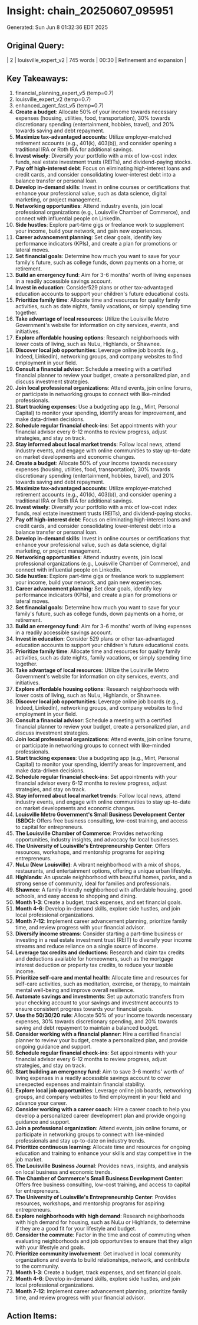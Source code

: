 # Insight: chain_20250607_095951
Generated: Sun Jun  8 01:32:36 EDT 2025

## Original Query:
| 2 | louisville_expert_v2 | 745 words | 00:30 | Refinement and expansion |

## Key Takeaways:
1. financial_planning_expert_v5 (temp=0.7)
2. louisville_expert_v2 (temp=0.7)
3. enhanced_agent_fast_v5 (temp=0.7)
1. **Create a budget**: Allocate 50% of your income towards necessary expenses (housing, utilities, food, transportation), 30% towards discretionary spending (entertainment, hobbies, travel), and 20% towards saving and debt repayment.
2. **Maximize tax-advantaged accounts**: Utilize employer-matched retirement accounts (e.g., 401(k), 403(b)), and consider opening a traditional IRA or Roth IRA for additional savings.
3. **Invest wisely**: Diversify your portfolio with a mix of low-cost index funds, real estate investment trusts (REITs), and dividend-paying stocks.
4. **Pay off high-interest debt**: Focus on eliminating high-interest loans and credit cards, and consider consolidating lower-interest debt into a balance transfer or personal loan.
1. **Develop in-demand skills**: Invest in online courses or certifications that enhance your professional value, such as data science, digital marketing, or project management.
2. **Networking opportunities**: Attend industry events, join local professional organizations (e.g., Louisville Chamber of Commerce), and connect with influential people on LinkedIn.
3. **Side hustles**: Explore part-time gigs or freelance work to supplement your income, build your network, and gain new experiences.
4. **Career advancement planning**: Set clear goals, identify key performance indicators (KPIs), and create a plan for promotions or lateral moves.
1. **Set financial goals**: Determine how much you want to save for your family's future, such as college funds, down payments on a home, or retirement.
2. **Build an emergency fund**: Aim for 3-6 months' worth of living expenses in a readily accessible savings account.
3. **Invest in education**: Consider529 plans or other tax-advantaged education accounts to support your children's future educational costs.
4. **Prioritize family time**: Allocate time and resources for quality family activities, such as date nights, family vacations, or simply spending time together.
1. **Take advantage of local resources**: Utilize the Louisville Metro Government's website for information on city services, events, and initiatives.
2. **Explore affordable housing options**: Research neighborhoods with lower costs of living, such as NuLu, Highlands, or Shawnee.
3. **Discover local job opportunities**: Leverage online job boards (e.g., Indeed, LinkedIn), networking groups, and company websites to find employment in your field.
1. **Consult a financial advisor**: Schedule a meeting with a certified financial planner to review your budget, create a personalized plan, and discuss investment strategies.
2. **Join local professional organizations**: Attend events, join online forums, or participate in networking groups to connect with like-minded professionals.
3. **Start tracking expenses**: Use a budgeting app (e.g., Mint, Personal Capital) to monitor your spending, identify areas for improvement, and make data-driven decisions.
1. **Schedule regular financial check-ins**: Set appointments with your financial advisor every 6-12 months to review progress, adjust strategies, and stay on track.
2. **Stay informed about local market trends**: Follow local news, attend industry events, and engage with online communities to stay up-to-date on market developments and economic changes.
1. **Create a budget**: Allocate 50% of your income towards necessary expenses (housing, utilities, food, transportation), 30% towards discretionary spending (entertainment, hobbies, travel), and 20% towards saving and debt repayment.
2. **Maximize tax-advantaged accounts**: Utilize employer-matched retirement accounts (e.g., 401(k), 403(b)), and consider opening a traditional IRA or Roth IRA for additional savings.
3. **Invest wisely**: Diversify your portfolio with a mix of low-cost index funds, real estate investment trusts (REITs), and dividend-paying stocks.
4. **Pay off high-interest debt**: Focus on eliminating high-interest loans and credit cards, and consider consolidating lower-interest debt into a balance transfer or personal loan.
1. **Develop in-demand skills**: Invest in online courses or certifications that enhance your professional value, such as data science, digital marketing, or project management.
2. **Networking opportunities**: Attend industry events, join local professional organizations (e.g., Louisville Chamber of Commerce), and connect with influential people on LinkedIn.
3. **Side hustles**: Explore part-time gigs or freelance work to supplement your income, build your network, and gain new experiences.
4. **Career advancement planning**: Set clear goals, identify key performance indicators (KPIs), and create a plan for promotions or lateral moves.
1. **Set financial goals**: Determine how much you want to save for your family's future, such as college funds, down payments on a home, or retirement.
2. **Build an emergency fund**: Aim for 3-6 months' worth of living expenses in a readily accessible savings account.
3. **Invest in education**: Consider 529 plans or other tax-advantaged education accounts to support your children's future educational costs.
4. **Prioritize family time**: Allocate time and resources for quality family activities, such as date nights, family vacations, or simply spending time together.
1. **Take advantage of local resources**: Utilize the Louisville Metro Government's website for information on city services, events, and initiatives.
2. **Explore affordable housing options**: Research neighborhoods with lower costs of living, such as NuLu, Highlands, or Shawnee.
3. **Discover local job opportunities**: Leverage online job boards (e.g., Indeed, LinkedIn), networking groups, and company websites to find employment in your field.
1. **Consult a financial advisor**: Schedule a meeting with a certified financial planner to review your budget, create a personalized plan, and discuss investment strategies.
2. **Join local professional organizations**: Attend events, join online forums, or participate in networking groups to connect with like-minded professionals.
3. **Start tracking expenses**: Use a budgeting app (e.g., Mint, Personal Capital) to monitor your spending, identify areas for improvement, and make data-driven decisions.
1. **Schedule regular financial check-ins**: Set appointments with your financial advisor every 6-12 months to review progress, adjust strategies, and stay on track.
2. **Stay informed about local market trends**: Follow local news, attend industry events, and engage with online communities to stay up-to-date on market developments and economic changes.
1. **Louisville Metro Government's Small Business Development Center (SBDC)**: Offers free business consulting, low-cost training, and access to capital for entrepreneurs.
2. **The Louisville Chamber of Commerce**: Provides networking opportunities, industry insights, and advocacy for local businesses.
3. **The University of Louisville's Entrepreneurship Center**: Offers resources, workshops, and mentorship programs for aspiring entrepreneurs.
1. **NuLu (New Louisville)**: A vibrant neighborhood with a mix of shops, restaurants, and entertainment options, offering a unique urban lifestyle.
2. **Highlands**: An upscale neighborhood with beautiful homes, parks, and a strong sense of community, ideal for families and professionals.
3. **Shawnee**: A family-friendly neighborhood with affordable housing, good schools, and easy access to shopping and dining.
1. **Month 1-3**: Create a budget, track expenses, and set financial goals.
2. **Month 4-6**: Develop in-demand skills, explore side hustles, and join local professional organizations.
3. **Month 7-12**: Implement career advancement planning, prioritize family time, and review progress with your financial advisor.
1. **Diversify income streams**: Consider starting a part-time business or investing in a real estate investment trust (REIT) to diversify your income streams and reduce reliance on a single source of income.
2. **Leverage tax credits and deductions**: Research and claim tax credits and deductions available for homeowners, such as the mortgage interest deduction or property tax credits, to reduce your taxable income.
3. **Prioritize self-care and mental health**: Allocate time and resources for self-care activities, such as meditation, exercise, or therapy, to maintain mental well-being and improve overall resilience.
1. **Automate savings and investments**: Set up automatic transfers from your checking account to your savings and investment accounts to ensure consistent progress towards your financial goals.
2. **Use the 50/30/20 rule**: Allocate 50% of your income towards necessary expenses, 30% towards discretionary spending, and 20% towards saving and debt repayment to maintain a balanced budget.
3. **Consider working with a financial planner**: Hire a certified financial planner to review your budget, create a personalized plan, and provide ongoing guidance and support.
1. **Schedule regular financial check-ins**: Set appointments with your financial advisor every 6-12 months to review progress, adjust strategies, and stay on track.
2. **Start building an emergency fund**: Aim to save 3-6 months' worth of living expenses in a readily accessible savings account to cover unexpected expenses and maintain financial stability.
3. **Explore local job opportunities**: Leverage online job boards, networking groups, and company websites to find employment in your field and advance your career.
1. **Consider working with a career coach**: Hire a career coach to help you develop a personalized career development plan and provide ongoing guidance and support.
2. **Join a professional organization**: Attend events, join online forums, or participate in networking groups to connect with like-minded professionals and stay up-to-date on industry trends.
3. **Prioritize continuous learning**: Allocate time and resources for ongoing education and training to enhance your skills and stay competitive in the job market.
1. **The Louisville Business Journal**: Provides news, insights, and analysis on local business and economic trends.
2. **The Chamber of Commerce's Small Business Development Center**: Offers free business consulting, low-cost training, and access to capital for entrepreneurs.
3. **The University of Louisville's Entrepreneurship Center**: Provides resources, workshops, and mentorship programs for aspiring entrepreneurs.
1. **Explore neighborhoods with high demand**: Research neighborhoods with high demand for housing, such as NuLu or Highlands, to determine if they are a good fit for your lifestyle and budget.
2. **Consider the commute**: Factor in the time and cost of commuting when evaluating neighborhoods and job opportunities to ensure that they align with your lifestyle and goals.
3. **Prioritize community involvement**: Get involved in local community organizations and events to build relationships, network, and contribute to the community.
1. **Month 1-3**: Create a budget, track expenses, and set financial goals.
2. **Month 4-6**: Develop in-demand skills, explore side hustles, and join local professional organizations.
3. **Month 7-12**: Implement career advancement planning, prioritize family time, and review progress with your financial advisor.

## Action Items:
